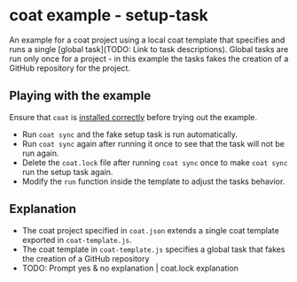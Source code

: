 # coat example - setup-task

An example for a coat project using a local coat template that specifies and runs a single [global task](TODO: Link to task descriptions). Global tasks are run only once for a project - in this example the tasks fakes the creation of a GitHub repository for the project.

## Playing with the example

Ensure that `coat` is [installed correctly](TODO) before trying out the example.

* Run `coat sync` and the fake setup task is run automatically.
* Run `coat sync` again after running it once to see that the task will not be run again.
* Delete the `coat.lock` file after running `coat sync` once to make `coat sync` run the setup task again.
* Modify the `run` function inside the template to adjust the tasks behavior.

## Explanation

* The coat project specified in `coat.json` extends a single coat template exported in `coat-template.js`.
* The coat template in `coat-template.js` specifies a global task that fakes the creation of a GitHub repository
* TODO: Prompt yes & no explanation | coat.lock explanation
